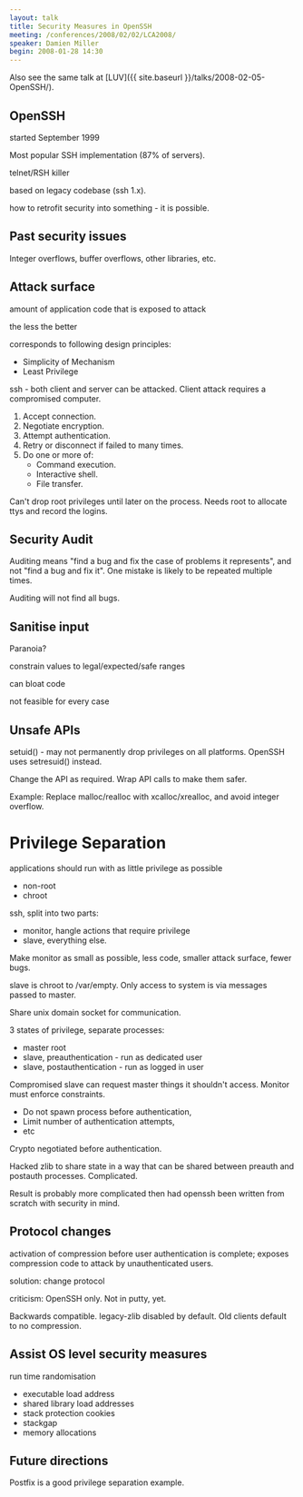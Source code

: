 ```yaml
---
layout: talk
title: Security Measures in OpenSSH
meeting: /conferences/2008/02/02/LCA2008/
speaker: Damien Miller
begin: 2008-01-28 14:30
---
```

Also see the same talk at [LUV]({{ site.baseurl }}/talks/2008-02-05-OpenSSH/).

## OpenSSH

started September 1999

Most popular SSH implementation (87% of servers).

telnet/RSH killer

based on legacy codebase (ssh 1.x).

how to retrofit security into something - it is possible.

## Past security issues

Integer overflows, buffer overflows, other libraries, etc.

## Attack surface

amount of application code that is exposed to attack

the less the better

corresponds to following design principles:

* Simplicity of Mechanism
* Least Privilege

ssh - both client and server can be attacked. Client attack requires
a compromised computer.

1. Accept connection.
2. Negotiate encryption.
3. Attempt authentication.
4. Retry or disconnect if failed to many times.
5. Do one or more of:
   * Command execution.
   * Interactive shell.
   * File transfer.

Can't drop root privileges until later on the process. Needs root
to allocate ttys and record the logins.

## Security Audit

Auditing means "find a bug and fix the case of problems it represents",
and not "find a bug and fix it". One mistake is likely to be repeated
multiple times.

Auditing will not find all bugs.

## Sanitise input

Paranoia?

constrain values to legal/expected/safe ranges

can bloat code

not feasible for every case

## Unsafe APIs

setuid() - may not permanently drop privileges on all platforms.
OpenSSH uses setresuid() instead.

Change the API as required. Wrap API calls to make them safer.

Example: Replace malloc/realloc with xcalloc/xrealloc, and avoid integer
overflow.

# Privilege Separation

applications should run with as little privilege as possible

* non-root
* chroot

ssh, split into two parts:

* monitor, hangle actions that require privilege
* slave, everything else.

Make monitor as small as possible, less code, smaller attack
surface, fewer bugs.

slave is chroot to /var/empty. Only access to system is via messages
passed to master.

Share unix domain socket for communication.

3 states of privilege, separate processes:

* master root
* slave, preauthentication - run as dedicated user
* slave, postauthentication - run as logged in user

Compromised slave can request master things it shouldn't access.
Monitor must enforce constraints.

* Do not spawn process before authentication,
* Limit number of authentication attempts,
* etc

Crypto negotiated before authentication.

Hacked zlib to share state in a way that can be shared between
preauth and postauth processes. Complicated.

Result is probably more complicated then had openssh been written
from scratch with security in mind.

## Protocol changes

activation of compression before user authentication is complete;
exposes compression code to attack by unauthenticated users.

solution: change protocol

criticism: OpenSSH only. Not in putty, yet.

Backwards compatible. legacy-zlib disabled
by default. Old clients default to no compression.

## Assist OS level security measures

run time randomisation

* executable load address
* shared library load addresses
* stack protection cookies
* stackgap
* memory allocations

## Future directions

Postfix is a good privilege separation example.
